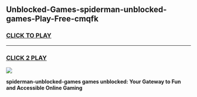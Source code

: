 
## Unblocked-Games-spiderman-unblocked-games-Play-Free-cmqfk
<h3>
<a href="https://premium76.site?title=spiderman-unblocked-games&ref=23A">CLICK TO PLAY</a></h3>
<hr>

<h3>
<a href="https://premium76.site?title=spiderman-unblocked-games&ref=23A">CLICK 2 PLAY</a>
  
</h3>

<a href="https://premium76.site?title=spiderman-unblocked-games&ref=23A"><img src="https://clearcache.store/games.png"></a>


**spiderman-unblocked-games games unblocked: Your Gateway to Fun and Accessible Online Gaming**
